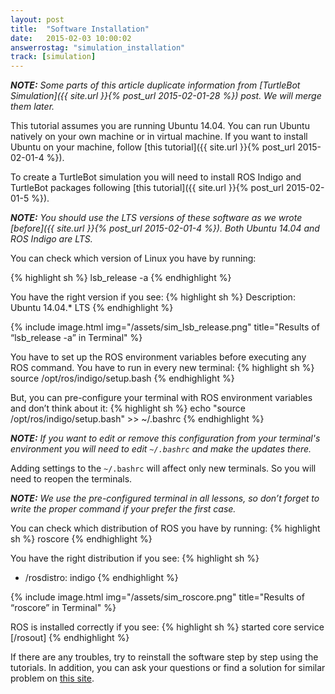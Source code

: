 ```yaml
---
layout: post
title:  "Software Installation"
date:   2015-02-03 10:00:02
answerrostag: "simulation_installation"
track: [simulation]
---
```

***NOTE:*** *Some parts of this article duplicate information from [TurtleBot Simulation]({{ site.url }}{% post_url 2015-02-01-28 %}) post. We will merge them later.*

This tutorial assumes you are running Ubuntu 14.04. You can run Ubuntu natively on your own machine or in virtual machine. If you want to install Ubuntu on your machine, follow [this tutorial]({{ site.url }}{% post_url 2015-02-01-4 %}).

To create a TurtleBot simulation you will need to install ROS Indigo and TurtleBot packages following [this tutorial]({{ site.url }}{% post_url 2015-02-01-5 %}).

***NOTE:*** *You should use the LTS versions of these software as we wrote [before]({{ site.url }}{% post_url 2015-02-01-4 %}). Both Ubuntu 14.04 and ROS Indigo are LTS.*

You can check which version of Linux you have by running:

{% highlight sh %}
lsb_release -a
{% endhighlight %}

You have the right version if you see:
{% highlight sh %}
Description: Ubuntu 14.04.* LTS
{% endhighlight %}

{% include image.html img="/assets/sim_lsb_release.png" title="Results of “lsb_release -a” in Terminal" %}

You have to set up the ROS environment variables before executing any ROS command. You have to run in every new terminal:
{% highlight sh %}
source /opt/ros/indigo/setup.bash
{% endhighlight %}

But, you can pre-configure your terminal with ROS environment variables and don’t think about it:
{% highlight sh %}
echo "source /opt/ros/indigo/setup.bash" >> ~/.bashrc
{% endhighlight %}

***NOTE:*** *If you want to edit or remove this configuration from your terminal's environment you will need to edit `~/.bashrc` and make the updates there.*

Adding settings to the `~/.bashrc` will affect only new terminals. So you will need to reopen the terminals.

***NOTE:*** *We use the pre-configured terminal in all lessons, so don’t forget to write the proper command if your prefer the first case.*

You can check which distribution of ROS you have by running:
{% highlight sh %}
roscore
{% endhighlight %}

You have the right distribution if you see:
{% highlight sh %}
 * /rosdistro: indigo
{% endhighlight %}

{% include image.html img="/assets/sim_roscore.png" title="Results of “roscore” in Terminal" %}

ROS is installed correctly if you see:
{% highlight sh %}
started core service [/rosout]
{% endhighlight %}

If there are any troubles, try to reinstall the software step by step using the tutorials. In addition, you can ask your questions or find a solution for similar problem on [this site](http://answers.ros.org/questions/).
